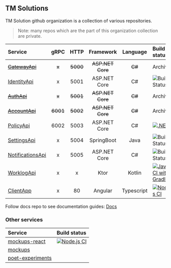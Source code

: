 ## TM Solutions

TM Solution github organization is a collection of various repositories.

> Note: many repos which are the part of this organization collection are private. 

| Service          |   gRPC   |   HTTP   |       Framework       | Language | Build status |
| :--------------- | :------: | :------: | :--------------: | :------: | :--- |
| ~~[GatewayApi](https://github.com/itsbibeksaini/GatewayApi)~~       |    ~~x~~     |   ~~5000~~   |   ~~ASP.NET Core~~   |    ~~C#~~    | Archived |
| [IdentityApi](https://github.com/itsbibeksaini/IdentityApi)      |    x     |   5001   |   ASP.NET Core   |    C#    | ![Build Status](https://github.com/TMExperimentals/IdentityApi/actions/workflows/dotnet.yml/badge.svg) |
| ~~[AuthApi](https://github.com/itsbibeksaini/AuthApi)~~      |  ~~x~~   | ~~5001~~ | ~~ASP.NET Core~~ |  ~~C#~~  | Archived |
| ~~[AccountApi](https://github.com/itsbibeksaini/AccountApi)~~   | ~~6001~~ | ~~5002~~ | ~~ASP.NET Core~~ |  ~~C#~~  | Archived |
| [PolicyApi](https://github.com/itsbibeksaini/PolicyApi)        |   6002   |   5003   |   ASP.NET Core   |    C#    | [![.NET](https://github.com/TMExperimentals/PolicyApi/actions/workflows/dotnet.yml/badge.svg)](https://github.com/TMExperimentals/PolicyApi/actions/workflows/dotnet.yml) | 
| [SettingsApi](https://github.com/itsbibeksaini/SettingsApi)      |    x     |   5004   |    SpringBoot    |   Java   | ![Build Status](https://github.com/TMExperimentals/SettingsApi/actions/workflows/gradle.yml/badge.svg) | 
| [NotificationsApi](https://github.com/itsbibeksaini/NotificationApi) |    x     |   5005   |   ASP.NET Core   |    C#    | ![Build Status](https://github.com/TMExperimentals/NotificationApi/actions/workflows/dotnet.yml/badge.svg) |
| [WorklogApi](https://github.com/TMExperimentals/WorklogApi) | x | x | Ktor | Kotlin | [![Java CI with Gradle](https://github.com/TMExperimentals/WorklogApi/actions/workflows/gradle.yml/badge.svg)](https://github.com/TMExperimentals/WorklogApi/actions/workflows/gradle.yml) |
| [ClientApp](https://github.com/itsbibeksaini/ClientApp) | x | 80 | Angular | Typescript | [![Node.js CI](https://github.com/TMExperimentals/ClientApp/actions/workflows/node.js.yml/badge.svg)](https://github.com/TMExperimentals/ClientApp/actions/workflows/node.js.yml) |

Follow docs repo to see documentation guides: [Docs](https://github.com/TMExperimentals/docs)

### Other services

| Service | Build status |
| :------ | :----------- |
| [mockups-react](https://github.com/TMExperimentals/mockups-react) | [![Node.js CI](https://github.com/TMExperimentals/mockups-react/actions/workflows/node.js.yml/badge.svg)](https://github.com/TMExperimentals/mockups-react/actions/workflows/node.js.yml) |
| [mockups](https://github.com/TMExperimentals/mockups) |
| [poet-experiments](https://github.com/TMExperimentals/poet-experiments) |
